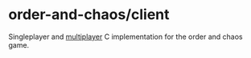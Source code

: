 # order-and-chaos/client

Singleplayer and [multiplayer](https://github.com/order-and-chaos/server) C implementation for the order and chaos game.
